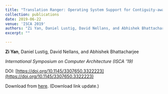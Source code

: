```yaml
---
title: "Translation Ranger: Operating System Support for Contiguity-aware TLBs"
collection: publications
date: 2019-06-22
venue: 'ISCA 2019'
authors: "Zi Yan, Daniel Lustig, David Nellans, and Abhishek Bhattacharjee"
excerpt: ""

---
```


**Zi Yan**, Daniel Lustig, David Nellans, and Abhishek Bhattacharjee

*International Symposium on Computer Architecture (ISCA '19)*

DOI: [https://doi.org/10.1145/3307650.3322223](https://doi.org/10.1145/3307650.3322223)

Download from [here](/files/translation_ranger_isca2019.pdf).
(Download link update.)

